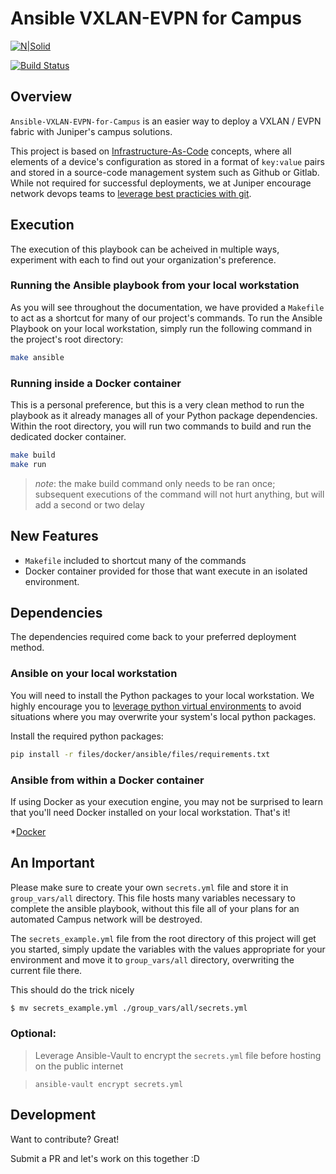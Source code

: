 # Ansible VXLAN-EVPN for Campus

[![N|Solid](https://upload.wikimedia.org/wikipedia/commons/3/31/Juniper_Networks_logo.svg)](https://www.juniper.net/documentation/solutions/en_US/campus)

[![Build Status](https://travis-ci.org/joemccann/dillinger.svg?branch=master)](https://travis-ci.org/joemccann/dillinger)

## Overview

`Ansible-VXLAN-EVPN-for-Campus` is an easier way to deploy a VXLAN / EVPN fabric with Juniper's campus solutions. 

This project is based on [Infrastructure-As-Code](https://dev.to/fedekau/infrastructure-as-code-a-beginners-perspective-2l8k) concepts, where all elements of a device's configuration as stored in a format of `key:value` pairs and stored in a source-code management system such as Github or Gitlab. While not required for successful deployments, we at Juniper encourage network devops teams to [leverage best practicies with git](https://dev.to/bholmesdev/git-github-best-practices-for-teams-opinionated-28h7).

## Execution

The execution of this playbook can be acheived in multiple ways, experiment with each to find out your organization's preference.

### Running the Ansible playbook from your local workstation

As you will see throughout the documentation, we have provided a `Makefile` to act as a shortcut for many of our project's commands. To run the Ansible Playbook on your local workstation, simply run the following command in the project's root directory:

```sh
make ansible
```

### Running inside a Docker container

This is a personal preference, but this is a very clean method to run the playbook as it already manages all of your Python package dependencies. Within the root directory, you will run two commands to build and run the dedicated docker container.

```sh
make build
make run
```

> *note*: the make build command only needs to be ran once; subsequent executions of the command will not hurt anything, but will add a second or two delay

## New Features

- `Makefile` included to shortcut many of the commands
- Docker container provided for those that want execute in an isolated environment.

## Dependencies

The dependencies required come back to your preferred deployment method.

### Ansible on your local workstation

You will need to install the Python packages to your local workstation. We highly encourage you to [leverage python virtual environments](https://realpython.com/python-virtual-environments-a-primer/) to avoid situations where you may overwrite your system's local python packages.

Install the required python packages:

```sh
pip install -r files/docker/ansible/files/requirements.txt
```

### Ansible from within a Docker container

If using Docker as your execution engine, you may not be surprised to learn that you'll need Docker installed on your local workstation. That's it!

*[Docker](https://docs.docker.com/get-docker/)

## An Important

Please make sure to create your own `secrets.yml` file and store it in `group_vars/all` directory. This file hosts many variables necessary to complete the ansible playbook, without this file all of your plans for an automated Campus network will be destroyed.

The `secrets_example.yml` file from the root directory of this project will get you started, simply update the variables with the values appropriate for your environment and move it to `group_vars/all` directory, overwriting the current file there.

This should do the trick nicely

```sh
$ mv secrets_example.yml ./group_vars/all/secrets.yml
```

### Optional:
> Leverage Ansible-Vault to encrypt the `secrets.yml` file before hosting on the public internet

> `ansible-vault encrypt secrets.yml`

## Development

Want to contribute? Great!

Submit a PR and let's work on this together :D
